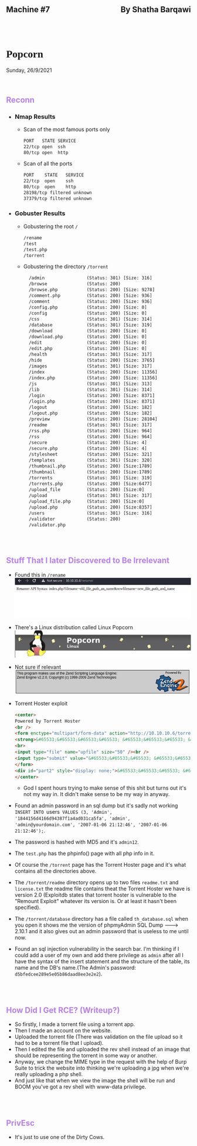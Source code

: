 <link href="../../styles.module.css" rel="stylesheet">
<link rel="preconnect" href="https://fonts.googleapis.com">
<link rel="preconnect" href="https://fonts.gstatic.com" crossorigin>
<link href="https://fonts.googleapis.com/css2?family=Cedarville+Cursive&display=swap" rel="stylesheet">
<link rel="preconnect" href="https://fonts.googleapis.com">
<link rel="preconnect" href="https://fonts.gstatic.com" crossorigin>
<link href="https://fonts.googleapis.com/css2?family=Cedarville+Cursive&family=Zen+Tokyo+Zoo&display=swap" rel="stylesheet">
<link rel="preconnect" href="https://fonts.googleapis.com">
<link rel="preconnect" href="https://fonts.gstatic.com" crossorigin>
<link href="https://fonts.googleapis.com/css2?family=Cedarville+Cursive&family=Encode+Sans+SC&family=Zen+Tokyo+Zoo&display=swap" rel="stylesheet">


## <span class="copyright">Machine #7<span style="float:right;">By Shatha Barqawi</span>

<br/><br/>

# <span style="font-family: 'Zen Tokyo Zoo', cursive;">Popcorn


<span class="date">Sunday, 26/9/2021</span> 


<br/> 

## <span style="color:#b980ee;">Reconn

* ### Nmap Results

  * Scan of the most famous ports only
    ```console 
    PORT   STATE SERVICE
    22/tcp open  ssh
    80/tcp open  http
    ```

  * Scan of all the ports
    ```
    PORT  	STATE	SERVICE
    22/tcp	open 	ssh
    80/tcp	open 	http
    28198/tcp filtered unknown
    37379/tcp filtered unknown
    ```

* ### Gobuster Results
  * Gobustering the root `/`
    ```console
    /rename
    /test
    /test.php
    /torrent
    ```  

  * Gobustering the directory `/torrent`
    ```console
      /admin            	(Status: 301) [Size: 316]
      /browse           	(Status: 200)                                	 
      /browse.php       	(Status: 200) [Size: 9278]                                 	 
      /comment.php      	(Status: 200) [Size: 936]                                  	 
      /comment          	(Status: 200) [Size: 936]                                  	 
      /config.php       	(Status: 200) [Size: 0]                                    	 
      /config           	(Status: 200) [Size: 0]                                    	 
      /css              	(Status: 301) [Size: 314]
      /database         	(Status: 301) [Size: 319]
      /download         	(Status: 200) [Size: 0] 
      /download.php     	(Status: 200) [Size: 0] 
      /edit             	(Status: 200) [Size: 0] 
      /edit.php         	(Status: 200) [Size: 0]                                      
      /health           	(Status: 301) [Size: 317]
      /hide             	(Status: 200) [Size: 3765]                                 	 
      /images           	(Status: 301) [Size: 317]  
      /index            	(Status: 200) [Size: 11356]
      /index.php        	(Status: 200) [Size: 11356]   
      /js               	(Status: 301) [Size: 313]	 
      /lib              	(Status: 301) [Size: 314]
      /login            	(Status: 200) [Size: 8371] 
      /login.php        	(Status: 200) [Size: 8371]
      /logout           	(Status: 200) [Size: 182] 
      /logout.php       	(Status: 200) [Size: 182]
      /preview          	(Status: 200) [Size: 28104]  
      /readme           	(Status: 301) [Size: 317]
      /rss.php          	(Status: 200) [Size: 964] 
      /rss              	(Status: 200) [Size: 964]
      /secure           	(Status: 200) [Size: 4] 
      /secure.php       	(Status: 200) [Size: 4]
      /stylesheet       	(Status: 200) [Size: 321] 
      /templates        	(Status: 301) [Size: 320]
      /thumbnail.php    	(Status: 200) [Size:1789]                                    
      /thumbnail        	(Status: 200) [Size:1789]                                     
      /torrents         	(Status: 301) [Size: 319]
      /torrents.php     	(Status: 200) [Size:6477]                                     
      /upload_file      	(Status: 200) [Size:0]                                        
      /upload           	(Status: 301) [Size: 317]
      /upload_file.php  	(Status: 200) [Size:0]                                        
      /upload.php       	(Status: 200) [Size:8357]                                     
      /users            	(Status: 301) [Size: 316]   
      /validator        	(Status: 200)                                      	 
      /validator.php
      ``` 

<br/><br/> 

## <span style="color:#b980ee;">Stuff That I later Discovered to Be Irrelevant

* Found this in `/rename`  
  <img src="rename_popcorn.png">  

* There's a Linux distribution called Linux Popcorn   
  <img src="linux_popcorn.png">


* Not sure if relevant  
  <img src="notSureIfRelevant.png">  

* Torrent Hoster exploit 
  ```html
  <center>
  Powered by Torrent Hoster
  <br />
  <form enctype="multipart/form-data" action="http://10.10.10.6/torrent/upload.php" id="form" method="post" onsubmit="a=document.getElementById('form').style;a.display='none';b=document.getElementById('part2').style;b.display='inline';" style="display: inline;">
  <strong>&#65533;&#65533;&#65533;&#65533; &#65533;&#65533;&#65533; &#65533;&#65533;&#65533;&#65533;&#65533; &#65533;&#65533; &#65533;&#65533;:</strong> <?php echo $maxfilesize; ?>&#65533;&#65533;&#65533;&#65533;&#65533;&#65533;&#65533;&#65533;<br />
  <br>
  <input type="file" name="upfile" size="50" /><br />
  <input type="submit" value="&#65533;&#65533;&#65533; &#65533;&#65533;&#65533;&#65533;&#65533;" id="upload" />
  </form>
  <div id="part2" style="display: none;">&#65533;&#65533;&#65533; &#65533;&#65533;&#65533; &#65533;&#65533;&#65533;&#65533;&#65533; .. &#65533;&#65533; &#65533;&#65533;&#65533;&#65533; &#65533;&#65533;&#65533;&#65533;&#65533;</div>
  </center>
  ```  
  * God I spent hours trying to make sense of this shit but turns out it's not my way in. It didn't make sense to be my way in anyway.


* Found an admin password in an sql dump but it's sadly not working `INSERT INTO `users` VALUES (3, 'Admin', '1844156d4166d94387f1a4ad031ca5fa', 'admin', 'admin@yourdomain.com', '2007-01-06 21:12:46', '2007-01-06 21:12:46');`. 
* The password is hashed with MD5 and it's `admin12`.  

* The `test.php` has the phpinfo() page with all php info in it.
* Of course the `/torrent` page has the Torrent Hoster page and it's what contains all the directories above.
* The `/torrent/readme` directory opens up to two files `readme.txt` and `license.txt` the readme file contains theat the Torrent Hoster we have is version 2.0 (Exploitdb states that torrent hoster is vulnerable to the "Remount Exploit" whatever its version is. Or at least it hasn't been specified).
* The `/torrent/database` directory has a file called `th_database.sql` when you open it shows me the version of phpmyAdmin SQL Dump ---> 2.10.1 and it also gives out an admin password that is useless to me until now.
* Found an sql injection vulnerability in the search bar. I'm thinking if I could add a user of my own and add there privilege as `admin` after all I have the syntax of the insert statement and the structure of the table, its name and the DB's name.(The Admin's password: `d5bfedcee289e5e05b86daad8ee3e2e2`).

<br/><br/> 

## <span style="color:#b980ee;">How Did I Get RCE? (Writeup?)
* So firstly, I made a torrent file using a torrent app.
* Then I made an account on the website.
* Uploaded the torrent file (There was validation on the file upload so it had to be a torrent file that I upload).
* Then I edited the file and uploaded the rev shell instead of an image that should be representing the torrent in some way or another.
* Anyway, we change the MIME type in the request with the help of Burp Suite to trick the website into thinking we're uploading a jpg when we're really uploading a php shell.
* And just like that when we view the image the shell will be run and BOOM you've got a rev shell with www-data privilege.


<br/><br/> 

## <span style="color:#b980ee;">PrivEsc

* It's just to use one of the Dirty Cows.


<!--@nested-tags:machines/dirty_cow/Popcorn,machines/vuln_file_upload/Popcorn,machines/sql_injection/Popcorn-->